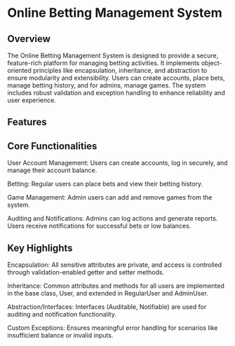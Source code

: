 # Online Betting Management System

## Overview

The Online Betting Management System is designed to provide a secure, feature-rich platform for managing betting activities. 
It implements object-oriented principles like encapsulation, inheritance, and abstraction to ensure modularity and extensibility.
Users can create accounts, place bets, manage betting history, and for admins, manage games. 
The system includes robust validation and exception handling to enhance reliability and user experience.

## Features

## Core Functionalities

User Account Management: Users can create accounts, log in securely, and manage their account balance.

Betting: Regular users can place bets and view their betting history.

Game Management: Admin users can add and remove games from the system.

Auditing and Notifications: Admins can log actions and generate reports. Users receive notifications for successful bets or low balances.

## Key Highlights

Encapsulation: All sensitive attributes are private, and access is controlled through validation-enabled getter and setter methods.

Inheritance: Common attributes and methods for all users are implemented in the base class, User, and extended in RegularUser and AdminUser.

Abstraction/Interfaces: Interfaces (Auditable, Notifiable) are used for auditing and notification functionality.

Custom Exceptions: Ensures meaningful error handling for scenarios like insufficient balance or invalid inputs.
